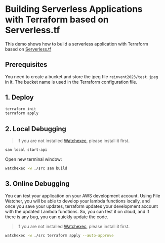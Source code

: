 # Building Serverless Applications with Terraform based on Serverless.tf

This demo shows how to build a serverless application with Terraform based on [Serverless.tf](https://serverless.tf/)

## Prerequisites

You need to create a bucket and store the jpeg file `reinvent2023/test.jpeg` in it.
The bucket name is used in the Terraform configuration file.

## 1. Deploy

```bash
terraform init
terraform apply
```

## 2. Local Debugging

> If you are not installed [Watchexec](https://github.com/watchexec/watchexec), please install it first.

```bash
sam local start-api
```

Open new terminal window:

```bash
watchexec -w ./src sam build
```

## 3. Online Debugging

You can test your application on your AWS development account. Using File Watcher, you will be able to develop your lambda functions locally, and once you save your updates, terraform updates your development account with the updated Lambda functions. So, you can test it on cloud, and if there is any bug, you can quickly update the code.

> If you are not installed [Watchexec](https://github.com/watchexec/watchexec), please install it first.

```bash
watchexec -w ./src terraform apply --auto-approve
```
